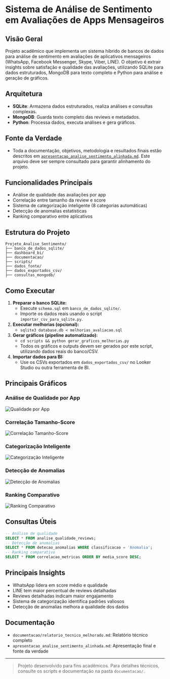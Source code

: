 # Sistema de Análise de Sentimento em Avaliações de Apps Mensageiros

## Visão Geral
Projeto acadêmico que implementa um sistema híbrido de bancos de dados para análise de sentimento em avaliações de aplicativos mensageiros (WhatsApp, Facebook Messenger, Skype, Viber, LINE). O objetivo é extrair insights sobre satisfação e qualidade das avaliações, utilizando SQLite para dados estruturados, MongoDB para texto completo e Python para análise e geração de gráficos.

## Arquitetura
- **SQLite**: Armazena dados estruturados, realiza análises e consultas complexas.
- **MongoDB**: Guarda texto completo das reviews e metadados.
- **Python**: Processa dados, executa análises e gera gráficos.

## Fonte da Verdade
- Toda a documentação, objetivos, metodologia e resultados finais estão descritos em [`apresentacao_analise_sentimento_alinhada.md`](apresentacao_analise_sentimento_alinhada.md). Este arquivo deve ser sempre consultado para garantir alinhamento do projeto.

## Funcionalidades Principais
- Análise de qualidade das avaliações por app
- Correlação entre tamanho da review e score
- Sistema de categorização inteligente (8 categorias automáticas)
- Detecção de anomalias estatísticas
- Ranking comparativo entre aplicativos

## Estrutura do Projeto
```
Projeto_Analise_Sentimento/
├── banco_de_dados_sqlite/
├── dashboard_bi/
├── documentacao/
├── scripts/
├── dados_fonte/
├── dados_exportados_csv/
├── consultas_mongodb/
```

## Como Executar
1. **Preparar o banco SQLite:**
   - Execute `schema.sql` em `banco_de_dados_sqlite/`.
   - Importe os dados reais usando o script `importar_csv_para_sqlite.py`.
2. **Executar melhorias (opcional):**
   - `sqlite3 database.db < melhorias_avaliacao.sql`
3. **Gerar gráficos (pipeline automatizado):**
   - `cd scripts && python gerar_graficos_melhorias.py`
   - Todos os gráficos e outputs devem ser gerados por este script, utilizando dados reais do banco/CSV.
4. **Importar dados para BI:**
   - Use os CSVs exportados em `dados_exportados_csv/` no Looker Studio ou outra ferramenta de BI.

## Principais Gráficos

### Análise de Qualidade por App
![Qualidade por App](../dashboard_bi/01_analise_qualidade_por_app.png)

### Correlação Tamanho-Score
![Correlação Tamanho-Score](../dashboard_bi/02_correlacao_tamanho_score.png)

### Categorização Inteligente
![Categorização Inteligente](../dashboard_bi/03_categorizacao_inteligente.png)

### Detecção de Anomalias
![Detecção de Anomalias](../dashboard_bi/04_deteccao_anomalias.png)

### Ranking Comparativo
![Ranking Comparativo](../dashboard_bi/05_ranking_comparativo.png)

## Consultas Úteis
```sql
-- Análise de qualidade
SELECT * FROM analise_qualidade_reviews;
-- Detecção de anomalias
SELECT * FROM detecao_anomalias WHERE classificacao = 'Anomalia';
-- Ranking comparativo
SELECT * FROM correlacao_metricas ORDER BY media_score DESC;
```

## Principais Insights
- WhatsApp lidera em score médio e qualidade
- LINE tem maior percentual de reviews detalhadas
- Reviews detalhadas indicam maior engajamento
- Sistema de categorização identifica padrões valiosos
- Detecção de anomalias melhora a qualidade dos dados

## Documentação
- `documentacao/relatorio_tecnico_melhorado.md`: Relatório técnico completo
- `apresentacao_analise_sentimento_alinhada.md`: Apresentação final e fonte da verdade

---

> Projeto desenvolvido para fins acadêmicos. Para detalhes técnicos, consulte os scripts e documentação na pasta `documentacao/`. 
